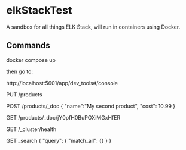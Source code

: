 # elkStackTest
A sandbox for all things ELK Stack, will run in containers using Docker.

## Commands
docker compose up

then go to:

http://localhost:5601/app/dev_tools#/console

PUT /products

POST /products/_doc
{
  "name":"My second product",
  "cost": 10.99
}

GET /products/_doc/jY0pfH0BuPOXiMGxHfER

GET /_cluster/health

GET _search
{
  "query": {
    "match_all": {}
  }
}